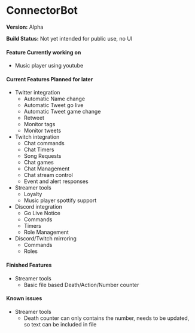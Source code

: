 # ConnectorBot
**Version:** Alpha

**Build Status:** Not yet intended for public use, no UI

#### Feature Currently working on
* Music player using youtube

#### Current Features Planned for later
* Twitter integration
    * Automatic Name change
    * Automatic Tweet go live
    * Automatic Tweet game change
    * Retweet
    * Monitor tags
    * Monitor tweets
* Twitch integration
    * Chat commands
    * Chat Timers
    * Song Requests
    * Chat games
    * Chat Management
    * Chat stream control
    * Event and alert responses
* Streamer tools
    * Loyalty
    * Music player spottify support
* Discord integration
    * Go Live Notice
    * Commands
    * Timers
    * Role Management
* Discord/Twitch mirroring
    * Commands
    * Roles
    
#### Finished Features
* Streamer tools
    * Basic file based Death/Action/Number counter
#### Known issues
* Streamer tools
    * Death counter can only contains the number, needs to be updated, so text can be included in file